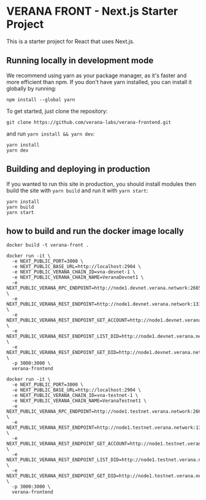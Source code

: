 
# VERANA FRONT - Next.js Starter Project 

This is a starter project for React that uses Next.js.

## Running locally in development mode

We recommend using yarn as your package manager, as it's faster and more efficient than npm. If you don't have yarn installed, you can install it globally by running:
    
    npm install --global yarn

To get started, just clone the repository:

    git clone https://github.com/verana-labs/verana-frontend.git

and run `yarn install && yarn dev`:

    yarn install
    yarn dev

## Building and deploying in production

If you wanted to run this site in production, you should install modules then build the site with `yarn build` and run it with `yarn start`:

    yarn install
    yarn build
    yarn start
    


## how to build and run the docker image locally

```
docker build -t verana-front .
```


```
docker run -it \
  -e NEXT_PUBLIC_PORT=3000 \
  -e NEXT_PUBLIC_BASE_URL=http://localhost:2904 \
  -e NEXT_PUBLIC_VERANA_CHAIN_ID=vna-devnet-1 \
  -e NEXT_PUBLIC_VERANA_CHAIN_NAME=VeranaDevnet1 \
  -e NEXT_PUBLIC_VERANA_RPC_ENDPOINT=http://node1.devnet.verana.network:26657 \
  -e NEXT_PUBLIC_VERANA_REST_ENDPOINT=http://node1.devnet.verana.network:1317 \
  -e NEXT_PUBLIC_VERANA_REST_ENDPOINT_GET_ACCOUNT=http://node1.devnet.verana.network:1317/verana/td/v1/get \
  -e NEXT_PUBLIC_VERANA_REST_ENDPOINT_LIST_DID=http://node1.devnet.verana.network:1317/verana/dd/v1/list \
  -e NEXT_PUBLIC_VERANA_REST_ENDPOINT_GET_DID=http://node1.devnet.verana.network:1317/verana/dd/v1/get \
  -p 3000:3000 \
  verana-frontend
```


```
docker run -it \
  -e NEXT_PUBLIC_PORT=3000 \
  -e NEXT_PUBLIC_BASE_URL=http://localhost:2904 \
  -e NEXT_PUBLIC_VERANA_CHAIN_ID=vna-testnet-1 \
  -e NEXT_PUBLIC_VERANA_CHAIN_NAME=VeranaTestnet1 \
  -e NEXT_PUBLIC_VERANA_RPC_ENDPOINT=http://node1.testnet.verana.network:26657 \
  -e NEXT_PUBLIC_VERANA_REST_ENDPOINT=http://node1.testnet.verana.network:1317 \
  -e NEXT_PUBLIC_VERANA_REST_ENDPOINT_GET_ACCOUNT=http://node1.testnet.verana.network:1317/verana/td/v1/get \
  -e NEXT_PUBLIC_VERANA_REST_ENDPOINT_LIST_DID=http://node1.testnet.verana.network:1317/verana/dd/v1/list \
  -e NEXT_PUBLIC_VERANA_REST_ENDPOINT_GET_DID=http://node1.testnet.verana.network:1317/verana/dd/v1/get \
  -p 3000:3000 \
  verana-frontend
```